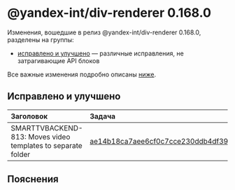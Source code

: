 # @yandex-int/div-renderer 0.168.0

<!-- ЧЕЛОВЕЧЕСКОЕ ВСТУПЛЕНИЕ -->

Изменения, вошедшие в релиз @yandex-int/div-renderer 0.168.0, разделены на группы:

* [исправлено и улучшено](#Исправлено-и-улучшено) — различные исправления, не затрагивающие API блоков

Все важные изменения подробно описаны [ниже](#Пояснения).

## Исправлено и улучшено

| Заголовок                                                    | Задача                                     | PR  |
| :----------------------------------------------------------- | :----------------------------------------- | :-- |
| SMARTTVBACKEND-813: Moves video templates to separate folder | [ae14b18ca7aee6cf0c7cce230ddb4df3950c74c9] | N/A |

## Пояснения

[ae14b18ca7aee6cf0c7cce230ddb4df3950c74c9]: https://a.yandex-team.ru/arc_vcs/commit/ae14b18ca7aee6cf0c7cce230ddb4df3950c74c9
